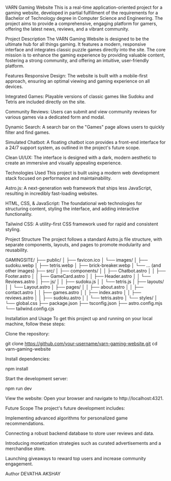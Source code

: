 VARN Gaming Website
This is a real-time application-oriented project for a gaming website, developed in partial fulfillment of the requirements for a Bachelor of Technology degree in Computer Science and Engineering. The project aims to provide a comprehensive, engaging platform for gamers, offering the latest news, reviews, and a vibrant community.

Project Description
The VARN Gaming Website is designed to be the ultimate hub for all things gaming. It features a modern, responsive interface and integrates classic puzzle games directly into the site. The core mission is to enhance the gaming experience by providing valuable content, fostering a strong community, and offering an intuitive, user-friendly platform.

Features
Responsive Design: The website is built with a mobile-first approach, ensuring an optimal viewing and gaming experience on all devices.

Integrated Games: Playable versions of classic games like Sudoku and Tetris are included directly on the site.

Community Reviews: Users can submit and view community reviews for various games via a dedicated form and modal.

Dynamic Search: A search bar on the "Games" page allows users to quickly filter and find games.

Simulated Chatbot: A floating chatbot icon provides a front-end interface for a 24/7 support system, as outlined in the project's future scope.

Clean UI/UX: The interface is designed with a dark, modern aesthetic to create an immersive and visually appealing experience.

Technologies Used
This project is built using a modern web development stack focused on performance and maintainability.

Astro.js: A next-generation web framework that ships less JavaScript, resulting in incredibly fast-loading websites.

HTML, CSS, & JavaScript: The foundational web technologies for structuring content, styling the interface, and adding interactive functionality.

Tailwind CSS: A utility-first CSS framework used for rapid and consistent styling.

Project Structure
The project follows a standard Astro.js file structure, with separate components, layouts, and pages to promote modularity and reusability.

GAMINGSITE/
├── public/
│   ├── favicon.ico
│   └── images/
│       ├── sudoku.webp
│       ├── tetris.webp
│       ├── brick-breaker.webp
│       └── ... (and other images)
├── src/
│   ├── components/
│   │   ├── Chatbot.astro
│   │   ├── Footer.astro
│   │   ├── GameCard.astro
│   │   ├── Header.astro
│   │   └── Reviews.astro
│   ├── js/
│   │   ├── sudoku.js
│   │   └── tetris.js
│   ├── layouts/
│   │   └── Layout.astro
│   ├── pages/
│   │   ├── about.astro
│   │   ├── contact.astro
│   │   ├── games.astro
│   │   ├── index.astro
│   │   ├── reviews.astro
│   │   ├── sudoku.astro
│   │   └── tetris.astro
│   └── styles/
│       └── global.css
├── package.json
├── tsconfig.json
├── astro.config.mjs
└── tailwind.config.cjs

Installation and Usage
To get this project up and running on your local machine, follow these steps:

Clone the repository:

git clone https://github.com/your-username/varn-gaming-website.git
cd varn-gaming-website

Install dependencies:

npm install

Start the development server:

npm run dev

View the website:
Open your browser and navigate to http://localhost:4321.

Future Scope
The project's future development includes:

Implementing advanced algorithms for personalized game recommendations.

Connecting a robust backend database to store user reviews and data.

Introducing monetization strategies such as curated advertisements and a merchandise store.

Launching giveaways to reward top users and increase community engagement.

Author
DEVATHA AKSHAY
